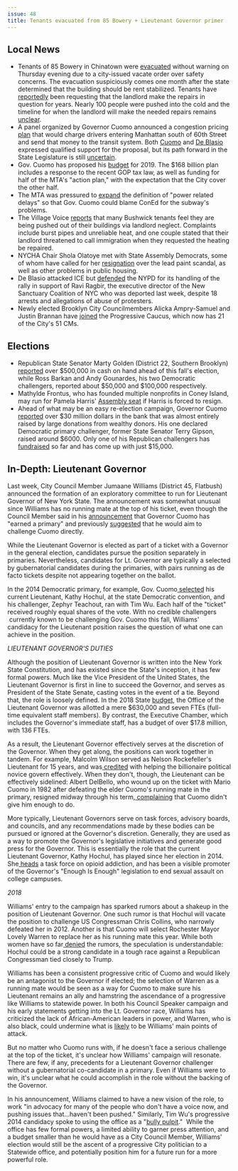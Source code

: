 ```yaml
---
issue: 48
title: Tenants evacuated from 85 Bowery + Lieutenant Governor primer
---
```


## Local News
-   Tenants of 85 Bowery in Chinatown were [evacuated](http://newyork.cbslocal.com/2018/01/19/bowery-building-evacuated/) without warning on Thursday evening due to a city-issued vacate order over safety concerns. The evacuation suspiciously comes one month after the state determined that the building should be rent stabilized. Tenants have [reportedly](http://www.thelodownny.com/leslog/2018/01/city-orders-evacuation-of-85-bowery-due-to-unstable-staircase.html) been requesting that the landlord make the repairs in question for years. Nearly 100 people were pushed into the cold and the timeline for when the landlord will make the needed repairs remains [unclear](http://www.thelodownny.com/leslog/2018/01/followup-85-bowery-landlord-speaks-out-regarding-vacate-order.html).
-   A panel organized by Governor Cuomo announced a congestion pricing [plan](https://nyc.streetsblog.org/2018/01/19/what-you-need-to-know-about-the-congestion-pricing-plan-from-cuomos-fix-nyc-panel/) that would charge drivers entering Manhattan south of 60th Street and send that money to the transit system. Both [Cuomo](https://www.villagevoice.com/2018/01/19/cuomos-congestion-pricing-plan-actually-isnt-half-bad/) and [De Blasio](http://www.nydailynews.com/news/politics/cuomo-calls-congestion-plan-feasible-de-blasio-shows-support-article-1.3766249) expressed qualified support for the proposal, but its path forward in the State Legislature is still [uncertain](https://www.nytimes.com/2018/01/19/nyregion/new-york-home-rule-congestion-pricing-city-control.html).
-   Gov. Cuomo has proposed his [budget](http://www.syracuse.com/politics/index.ssf/2018/01/cuomo_unveils_ny_state_budget_plan_calls_for_big_tax_changes.html) for 2019. The $168 billion plan includes a response to the recent GOP tax law, as well as funding for half of the MTA's "action plan," with the expectation that the City cover the other half.
-   The MTA was pressured to [expand](http://www.nydailynews.com/new-york/mta-brass-pushed-link-subway-delays-power-problems-article-1.3769202) the definition of "power related delays" so that Gov. Cuomo could blame ConEd for the subway's problems.
-   The Village Voice [reports](https://www.villagevoice.com/2018/01/18/eviction-by-water-torture/) that many Bushwick tenants feel they are being pushed out of their buildings via landlord neglect. Complaints include burst pipes and unreliable heat, and one couple stated that their landlord threatened to call immigration when they requested the heating be repaired.
-   NYCHA Chair Shola Olatoye met with State Assembly Democrats, some of whom have called for her [resignation](http://www.nydailynews.com/news/politics/nycha-chairwoman-grilled-assembly-dems-lead-paint-scandal-article-1.3762448) over the lead paint scandal, as well as other problems in public housing.
-   De Blasio attacked ICE but [defended](http://observer.com/2018/01/de-blasio-blasts-ice-immigration-rally/) the NYPD for its handling of the rally in support of Ravi Ragbir, the executive director of the New Sanctuary Coalition of NYC who was deported last week, despite 18 arrests and allegations of abuse of protesters.
-   Newly elected Brooklyn City Councilmembers Alicka Ampry-Samuel and Justin Brannan have [joined](https://bklyner.com/newly-elected-brooklyn-councilmembers-join-progressive-caucus/) the Progressive Caucus, which now has 21 of the City's 51 CMs.

## Elections
-   Republican State Senator Marty Golden (District 22, Southern Brooklyn) [reported](https://bklyner.com/campaign-donation-numbers-election-state-senator-marty-golden/) over $500,000 in cash on hand ahead of this fall's election, while Ross Barkan and Andy Gounardes, his two Democratic challengers, reported about $50,000 and $100,000 respectively.
-   Mathylde Frontus, who has founded multiple nonprofits in Coney Island, may run for Pamela Harris' [Assembly seat](https://www.kingscountypolitics.com/coney-islands-frontus-eyes-harris-assembly-seat/) if Harris is forced to resign.
-   Ahead of what may be an easy re-election campaign, Governor Cuomo [reported](about:blank) over $30 million dollars in the bank that was almost entirely raised by large donations from wealthy donors. His one declared Democratic primary challenger, former State Senator Terry Gipson, raised around $6000. Only one of his Republican challengers has [fundraised](http://www.nystateofpolitics.com/2018/01/kolbs-gov-campaign-has-15k-in-cash-on-hand/) so far and has come up with just $15,000.

## In-Depth: Lieutenant Governor

Last week, City Council Member Jumaane Williams (District 45, Flatbush) announced the formation of an exploratory committee to run for Lieutenant Governor of New York State. The announcement was somewhat unusual since Williams has no running mate at the top of his ticket, even though the Council Member said in his [announcement](https://bklyner.com/councilmember-jumaane-williams-eyes-position-of-lieutenant-governor/) that Governor Cuomo has "earned a primary" and previously [suggested](https://nypost.com/2017/12/14/city-councilman-wants-to-take-on-cuomo-in-primary/) that he would aim to challenge Cuomo directly.

While the Lieutenant Governor is elected as part of a ticket with a Governor in the general election, candidates pursue the position separately in primaries. Nevertheless, candidates for Lt. Governor are typically a selected by gubernatorial candidates during the primaries, with pairs running as de facto tickets despite not appearing together on the ballot.

In the 2014 Democratic primary, for example, Gov. Cuomo[  selected](http://wivb.com/2014/05/22/hochul-addresses-democrats-at-convention/) his current Lieutenant, Kathy Hochul, at the state Democratic convention, and his challenger, Zephyr Teachout, ran with Tim Wu. Each half of the "ticket" received roughly equal shares of the vote. With no credible challengers  currently known to be challenging Gov. Cuomo this fall, Williams' candidacy for the Lieutenant position raises the question of what one can achieve in the position.

*LIEUTENANT GOVERNOR'S DUTIES*

Although the position of Lieutenant Governor is written into the New York State Constitution, and has existed since the State's inception, it has few formal powers. Much like the Vice President of the United States, the Lieutenant Governor is first in line to succeed the Governor, and serves as President of the State Senate, casting votes in the event of a tie. Beyond that, the role is loosely defined. In the 2018 State [budget](https://www.budget.ny.gov/pubs/archive/fy18archive/exec/agencyPresentations/appropData/LieutenantGovernorOfficeofthe.html), the Office of the Lieutenant Governor was allotted a mere $630,000 and seven FTEs (full-time equivalent staff members). By contrast, the Executive Chamber, which includes the Governor's immediate staff, has a budget of over $17.8 million, with 136 FTEs.

As a result, the Lieutenant Governor effectively serves at the discretion of the Governor. When they get along, the positions can work together in tandem. For example, Malcolm Wilson served as Nelson Rockefeller's Lieutenant for 15 years, and was[  credited](http://www.nytimes.com/2000/03/14/nyregion/former-gov-malcolm-wilson-86-is-dead.html?module=ArrowsNav&contentCollection=N.Y.%20%2F%20Region&action=keypress&region=FixedLeft&pgtype=article) with helping the billionaire political novice govern effectively. When they don't, though, the Lieutenant can be effectively sidelined: Albert DelBello, who wound up on the ticket with Mario Cuomo in 1982 after defeating the elder Cuomo's running mate in the primary, resigned midway through his term,[  complaining](http://www.syracuse.com/state/index.ssf/2015/05/former_ny_lt_gov_alfred_delbel.html) that Cuomo didn't give him enough to do.

More typically, Lieutenant Governors serve on task forces, advisory boards, and councils, and any recommendations made by these bodies can be pursued or ignored at the Governor's discretion. Generally, they are used as a way to promote the Governor's legislative initiatives and generate good press for the Governor. This is essentially the role that the current Lieutenant Governor, Kathy Hochul, has played since her election in 2014. She[  heads](https://www.governor.ny.gov/aboutlieutenantgovernor) a task force on opioid addiction, and has been a visible promoter of the Governor's "Enough Is Enough" legislation to end sexual assault on college campuses.

*2018*

Williams' entry to the campaign has sparked rumors about a shakeup in the position of Lieutenant Governor. One such rumor is that Hochul will vacate the position to challenge US Congressman Chris Collins, who narrowly defeated her in 2012. Another is that Cuomo will select Rochester Mayor Lovely Warren to replace her as his running mate this year. While both women have so far[  denied](https://www.democratandchronicle.com/story/news/politics/albany/2018/01/16/lovely-warren-lieutenant-governor-speculation-starts/1038037001/) the rumors, the speculation is understandable: Hochul could be a strong candidate in a tough race against a Republican Congressman tied closely to Trump.

Williams has been a consistent progressive critic of Cuomo and would likely be an antagonist to the Governor if elected; the selection of Warren as a running mate would be seen as a way for Cuomo to make sure his Lieutenant remains an ally and hamstring the ascendance of a progressive like Williams to statewide power. In both his Council Speaker campaign and his early statements getting into the Lt. Governor race, Williams has criticized the lack of African-American leaders in power, and Warren, who is also black, could undermine what is [likely](http://observer.com/2017/12/jumaane-williams-nyc-council-black-speaker/) to be Williams' main points of attack.

But no matter who Cuomo runs with, if he doesn't face a serious challenge at the top of the ticket, it's unclear how Williams' campaign will resonate. There are few, if any, precedents for a Lieutenant Governor challenger without a gubernatorial co-candidate in a primary. Even if Williams were to win, it's unclear what he could accomplish in the role without the backing of the Governor.

In his announcement, Williams claimed to have a new vision of the role, to work "in advocacy for many of the people who don't have a voice now, and pushing issues that...haven't been pushed." Similarly, Tim Wu's progressive 2014 candidacy spoke to using the office as a "[bully pulpit](https://www.washingtonpost.com/news/the-switch/wp/2014/06/16/15-questions-for-tim-wu-the-net-neutrality-scholar-whos-running-for-n-y-lieutenant-governor/?utm_term=.bff29284bf76)."  While the office has few formal powers, a limited ability to garner press attention, and a budget smaller than he would have as a City Council Member, Williams' election would still be the ascent of a progressive City politician to a Statewide office, and potentially position him for a future run for a more powerful role.
